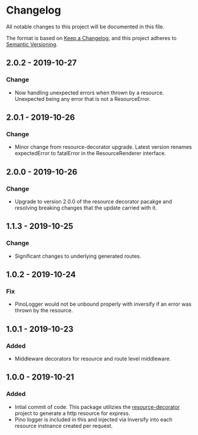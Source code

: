 # Changelog

All notable changes to this project will be documented in this file.

The format is based on [Keep a Changelog](https://keepachangelog.com/en/1.0.0/),
and this project adheres to [Semantic Versioning](https://semver.org/spec/v2.0.0.html).

## 2.0.2 - 2019-10-27

### Change

- Now handling unexpected errors when thrown by a resource. Unexpected being any error that is not a ResourceError.

## 2.0.1 - 2019-10-26

### Change

- Minor change from resource-decorator upgrade. Latest version renames expectedError to fatalError in the ResourceRenderer interface.

## 2.0.0 - 2019-10-26

### Change

- Upgrade to version 2.0.0 of the resource decorator pacakge and resolving breaking changes that the update carried with it.

## 1.1.3 - 2019-10-25

### Change

- Significant changes to underlying generated routes.


## 1.0.2 - 2019-10-24

### Fix

- PinoLogger would not be unbound properly with inversify if an error was thrown by the resource. 

## 1.0.1 - 2019-10-23

### Added

- Middleware decorators for resource and route level middleware.

## 1.0.0 - 2019-10-21

### Added

- Intial commit of code. This package utilizies the [resource-decorator](https://github.com/epandco/resource-decorator)
  project to generate a http resource for express.
- Pino logger is included in this and injected via Inversify into each resource instnance created per request. 